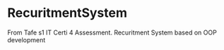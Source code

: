 # RecuritmentSystem
From Tafe s1 IT Certi 4 Assessment. Recuritment System based on OOP development

